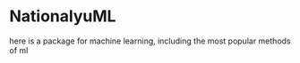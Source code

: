 NationalyuML
============

here is a package for machine learning, including the most popular methods of ml
